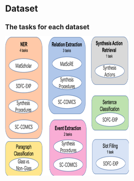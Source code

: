 # Dataset   

## The tasks for each dataset
<img src="https://github.com/BangLab-UdeM-Mila/NLP4MatSci-ACL23/blob/main/dataset/dataset.png" width="400" height="450" alt="图片加载失败时，显示这段字"/>  
